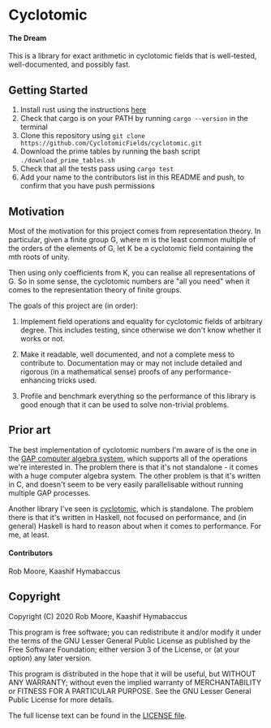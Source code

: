 # Cyclotomic

#### The Dream

This is a library for exact arithmetic in cyclotomic fields that is
well-tested, well-documented, and possibly fast.

## Getting Started

1. Install rust using the instructions [here](https://www.rust-lang.org/tools/install)
2. Check that cargo is on your PATH by running `cargo --version` in the terminal
3. Clone this repository using `git clone https://github.com/CyclotomicFields/cyclotomic.git`
4. Download the prime tables by running the bash script `./download_prime_tables.sh`
5. Check that all the tests pass using `cargo test`
6. Add your name to the contributors list in this README and push, to confirm
   that you have push permissions

## Motivation

Most of the motivation for this project comes from representation
theory. In particular, given a finite group G, where m is the least
common multiple of the orders of the elements of G, let K be a
cyclotomic field containing the mth roots of unity.

Then using only coefficients from K, you can realise all
representations of G. So in some sense, the cyclotomic numbers are
"all you need" when it comes to the representation theory of finite
groups.

The goals of this project are (in order):

1. Implement field operations and equality for cyclotomic fields of
   arbitrary degree. This includes testing, since otherwise we don't
   know whether it works or not.

2. Make it readable, well documented, and not a complete mess to
   contribute to. Documentation may or may not include detailed and
   rigorous (in a mathematical sense) proofs of any
   performance-enhancing tricks used.

3. Profile and benchmark everything so the performance of this library
   is good enough that it can be used to solve non-trivial problems.

## Prior art

The best implementation of cyclotomic numbers I'm aware of is the one
in the
[GAP computer algebra system](https://github.com/gap-system/gap/blob/master/src/cyclotom.c),
which supports all of the operations we're interested in. The problem
there is that it's not standalone - it comes with a huge computer
algebra system. The other problem is that it's written in C, and
doesn't seem to be very easily parallelisable without running multiple
GAP processes.

Another library I've seen is
[cyclotomic](https://hackage.haskell.org/package/cyclotomic), which is
standalone. The problem there is that it's written in Haskell, not
focused on performance, and (in general) Haskell is hard to reason
about when it comes to performance. For me, at least.

#### Contributors

Rob Moore, Kaashif Hymabaccus

## Copyright

Copyright (C) 2020 Rob Moore, Kaashif Hymabaccus

This program is free software; you can redistribute it and/or modify
it under the terms of the GNU Lesser General Public License as
published by the Free Software Foundation; either version 3 of the
License, or (at your option) any later version.

This program is distributed in the hope that it will be useful, but
WITHOUT ANY WARRANTY; without even the implied warranty of
MERCHANTABILITY or FITNESS FOR A PARTICULAR PURPOSE.  See the GNU
Lesser General Public License for more details.

The full license text can be found in the [LICENSE file](/LICENSE).
